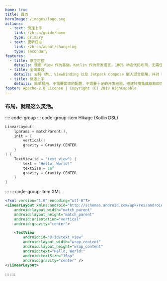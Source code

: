 ```yaml
---
home: true
title: 首页
heroImage: /images/logo.svg
actions:
  - text: 快速上手
    link: /zh-cn/guide/home
    type: primary
  - text: 更新日志
    link: /zh-cn/about/changelog
    type: secondary
features:
  - title: 原生可控
    details: 使用 View 作为基础，Kotlin 作为开发语言，100% 动态代码布局，无需任何额外配置，支持自定义 View。
  - title: 全面兼容
    details: 支持 XML、ViewBinding 以及 Jetpack Compose 嵌入混合使用，并对 Material 组件及 Jetpack 提供支持。
  - title: 快速上手
    details: 简单易用，不需要繁琐的配置，不需要十足的开发经验，搭建环境集成依赖即可立即开始使用。
footer: Apache-2.0 License | Copyright (C) 2019 HighCapable
---
```


### 布局，就是这么灵活。

:::: code-group
::: code-group-item Hikage (Kotlin DSL)

```kotlin
LinearLayout(
    lparams = matchParent(),
    init = {
        vertical()
        gravity = Gravity.CENTER
    }
) {
    TextView(id = "text_view") {
        text = "Hello, World!"
        textSize = 16f
        gravity = Gravity.CENTER
    }
}
```

:::
::: code-group-item XML

```xml
<?xml version="1.0" encoding="utf-8"?>
<LinearLayout xmlns:android="http://schemas.android.com/apk/res/android"
    android:layout_width="match_parent"
    android:layout_height="match_parent"
    android:orientation="vertical"
    android:gravity="center">

    <TextView
        android:id="@+id/text_view"
        android:layout_width="wrap_content"
        android:layout_height="wrap_content"
        android:text="Hello, World!"
        android:textSize="16sp"
        android:gravity="center" />
</LinearLayout>
```

:::
::::
